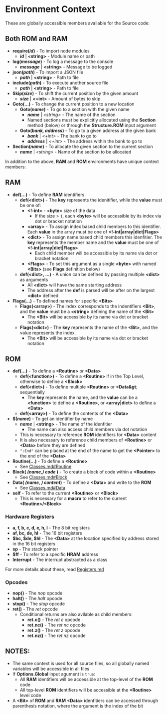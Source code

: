 # Environment Context

These are globally accessible members available for the Source code:

## Both ROM and RAM

  * **require(*id*)** - To import node modules
    * ***id*** | **&lt;string&gt;** - Module name or path
  * **log(*message*)** - To log a message to the console
    * ***message*** | **&lt;string&gt;** - Message to be logged
  * **json(*path*)** - To import a JSON file
    * ***path*** | **&lt;string&gt;** - Path to file
  * **include(*path*)** - To execute another source file
    * ***path*** | **&lt;string&gt;** - Path to file
  * **Skip(*size*)** - To shift the current position by the given amount
    * ***size*** | **&lt;+int&gt;** - Amount of bytes to skip
  * **Goto(...)** - To change the current position to a new location
    * **Goto(*name*)** - To go to a section with the given name
      * ***name*** | *&lt;string&gt;* - The name of the section 
      * Named sections must be explicitly allocated using the **Section** method (below) or through the **Structure.ROM** input argument
    * **Goto(*bank, address*)** - To go to a given address at the given bank
      * ***bank*** | *&lt;+int&gt;* - The bank to go to
      * ***address*** | *&lt;+int&gt;* - The address within the bank to go to
  * **Section(*name*)** - To allocate the given section to the current section
    * ***name*** | *&lt;string&gt;* - Name of the section to be allocated

In addition to the above, **RAM** and **ROM** environments have unique context members:

## RAM
  * **def(...)** - To define **RAM** identifiers
    * **def(&lt;dict&gt;)** - The **key** represents the idenitifier, while the **value** must be one of:
      * **&lt;!-int&gt;** - **&lt;byte&gt;** size of the data
        * If the size &gt; `1`, each **&lt;byte&gt;** will be accessible by its index via dot or bracket notation
      * **&lt;array&gt;** - To assign index based child members to this identifier.  Each **value** in the array must be one of **&lt;!-int|array|dict|Flags&gt;**
      * **&lt;dict&gt;** - To assign name based child members this idenfitier. The **key** represents the member name and the **value** must be one of **&lt;!-int|array|dict|Flags&gt;**
        * Each child member will be accessible by its name via dot or bracket notation
      * **&lt;Flags&gt;** - To set this argument as a single **&lt;byte&gt;** with named **&lt;Bits&gt;** (see **Flags** definition below)
    * **def(&lt;dict&gt;, ...)** - A union can be defined by passing multiple **&lt;dict&gt;** as arguments
      * All **&lt;dict&gt;** will have the same starting address
      * The address after the **def** is parsed will be after on the largest **&lt;dict&gt;** defined
  * **Flags(...)** - To defined names for specific **&lt;Bits&gt;**
    * **Flags(&lt;array&gt;)** - The index corresponds to the indentifiers **&lt;Bit&gt;**, and the **value** must be a **&lt;string&gt;** defining the name of the **&lt;Bit&gt;**
      * The **&lt;Bit&gt;** will be accessible by its name via dot or bracket notation
    * **Flags(&lt;dict&gt;)** - The **key** represents the name of the **&lt;Bit&gt;**, and the value represents the index.
      * The **&lt;Bit&gt;** will be accessible by its name via dot or bracket notation

## ROM
  * **def(...)** - To define a **&lt;Routine&gt;** or **&lt;Data&gt;**
    * **def(&lt;function&gt;)** - To define a **&lt;Routine&gt;** if in the Top Level, otherwise to define a **&lt;Block&gt;**
    * **def(&lt;dict&gt;)** - To define multiple **&lt;Routine&gt;** or **&lt;Data&gt**; sequentially
      * The **key** represents the name, and the **value** can be a **&lt;function&gt;** to define a **&lt;Routine&gt;**, or **&lt;array|dict&gt;** to define a **&lt;Data&gt;**
    * **def(&lt;array&gt;)** - To define the contents of the **&lt;Data&gt;**
  * **$(*name*)** - To get an identifier by name
    * ***name*** | **&lt;string&gt;** - The name of the idenfitier
      * The name can also access child members via dot notation
    * This is necessary to reference **ROM** identifiers for **&lt;Data&gt;** content
    * It is also necessary to reference child members of **&lt;Routine&gt;** or **&lt;Data&gt;** before they are defined
    * `":End"` can be placed at the end of the name to get the **&lt;Pointer&gt;** to the end of the **&lt;Data&gt;**
  * **Routine(...)** - To define a **&lt;Routine&gt;**
    * See [Classes.md#Routine](/docs/Classes.md#Routine)
  * **Block( *(name,) code* )** - To create a block of code within a **&lt;Routine&gt;**
    * See [Classes.md#Block](/docs/Classes.md#Block)
  * **Data( *(name, ) content*)** - To define a **&lt;Data&gt;** and write to the **ROM**
    * See [Classes.md#Data](/docs/Classes.md#Data)
  * **self** - To refer to the current **&lt;Routine&gt;** or **&lt;Block&gt;**
    * This is necessary for a **macro** to refer to the current **&lt;Routine&gt;/&lt;Block&gt;**

### Hardware Registers
  * **a, f, b, c, d, e, h, l** - The 8 bit registers
  * **af, bc, de, hl** - The 16 bit registers
  * **$bc, $de, $hl** - The **&lt;Data&gt;** at the location specified by address stored in the 16 bit registers
  * **sp** - The stack pointer
  * **$ff** - To refer to a specific **HRAM** address
  * **Interrupt** - The interrupt abstracted as a class

For more details about these, read [Registers.md](/docs/Registers.md)

### Opcodes
  * **nop()** - The *nop* opcode
  * **halt()** - The *halt* opcode
  * **stop()** - The *stop* opcode
  * **ret()** - The *ret* opcode
    * Conditional returns are also avilable as child members:
      * **ret.c()** - The *ret c* opcode
      * **ret.nc()** - The *ret nc* opcode
      * **ret.z()** - The *ret z* opcode
      * **ret.nz()** - The *ret nz* opcode

## NOTES:
  * The same context is used for all source files, so all globally named variables will be accessible in all files
  * If **Options.Global** input agument is `true`:
    * All **RAM** identifiers will be accessible at the top-level of the **ROM** code
    * All top-level **ROM** identifiers will be accessible at the **&lt;Routine&gt;** level code
  * A **&lt;Bit&gt;** of **ROM** and **RAM** **&lt;Data&gt;** idenfitiers can be accessed through parenthesis notation, where the argument is the index of the bit